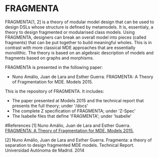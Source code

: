 # FRAGMENTA
FRAGMENTA[1, 2] is a theory of modular model design that can be used to design DSLs whose structure is defined by metamodels. It is, essentialy, a theory to design fragmented or modularised class models. Using FRAGMENTA, designers can break an overall model into pieces (called fragments) that can be put together to build meaningful wholes. This is in contrast with more classical MDE approaches that are essentially monolithic. The theory is based on an algebraic description of models and fragments based on graphs and morphisms.

FRAGMENTA is presented in the following paper:

* Nuno Amálio, Juan de Lara and Esther Guerra. FRAGMENTA: A Theory of Fragmentation for MDE. Models 2015.

This is the repository of FRAGMENTA. It includes:
* The paper presented at Models 2015 and the technical report that presents the full theory; under '/docs'
* The complete Z specification of FRAGMENTA; under 'Z-Spec'
* The Isabelle files that define 'FRAGMENTA'; under 'Isabelle'

#References
[1] Nuno Amálio, Juan de Lara and Esther Guerra. [FRAGMENTA: A Theory of Fragmentation for MDE. Models 2015.](docs/Models2015-article.pdf)

[2] Nuno Amálio, Juan de Lara and Esther Guerra. Fragmenta: a theory of separation to design fragmented MDE models. Technical Report. Universidad Autónoma de Madrid. 2014
